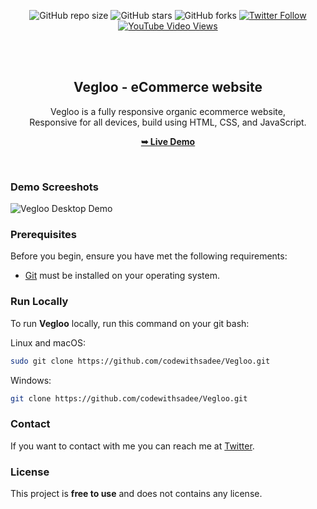 <div align="center">
  
  ![GitHub repo size](https://img.shields.io/github/repo-size/codewithsadee/Vegloo)
  ![GitHub stars](https://img.shields.io/github/stars/codewithsadee/Vegloo?style=social)
  ![GitHub forks](https://img.shields.io/github/forks/codewithsadee/Vegloo?style=social)
[![Twitter Follow](https://img.shields.io/twitter/follow/codewithsadee_?style=social)](https://twitter.com/intent/follow?screen_name=codewithsadee_)
  [![YouTube Video Views](https://img.shields.io/youtube/views/sgCSEk1XsCo?style=social)](https://youtu.be/sgCSEk1XsCo)

  <br />
  <br />

  <h2 align="center">Vegloo - eCommerce website</h2>

  Vegloo is a fully responsive organic ecommerce website, <br />Responsive for all devices, build using HTML, CSS, and JavaScript.

  <a href="https://codewithsadee.github.io/Vegloo/"><strong>➥ Live Demo</strong></a>

</div>

<br />

### Demo Screeshots

![Vegloo Desktop Demo](./readme-images/desktop.png "Desktop Demo")

### Prerequisites

Before you begin, ensure you have met the following requirements:

* [Git](https://git-scm.com/downloads "Download Git") must be installed on your operating system.

### Run Locally

To run **Vegloo** locally, run this command on your git bash:

Linux and macOS:

```bash
sudo git clone https://github.com/codewithsadee/Vegloo.git
```

Windows:

```bash
git clone https://github.com/codewithsadee/Vegloo.git
```

### Contact

If you want to contact with me you can reach me at [Twitter](https://www.twitter.com/codewithsadee).

### License

This project is **free to use** and does not contains any license.

